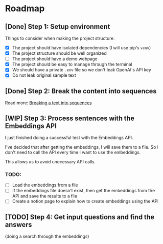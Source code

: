 # Roadmap

## [Done] Step 1: Setup environment

Things to consider when making the project structure:

- [x] The project should have isolated dependencies (I will use pip's `venv`)
- [x] The project structure should be well organized
- [ ] The project should have a demo webpage
- [x] The project should be easy to manage through the terminal
- [x] We should have a private `.env` file so we don't leak OpenAI's API key
- [x] Do not leak original sample text

## [Done] Step 2: Break the content into sequences

Read more:
[Breaking a text into sequences](https://giovannefeitosa.notion.site/Breaking-a-text-into-sequences-4a453b09ee224ead8323fd3981216cfb)

## [WIP] Step 3: Process sentences with the Embeddings API

I just finished doing a successful test with the Embeddings API.

I've decided that after getting the embeddings, I will save them to a file.
So I don't need to call the API every time I want to use the embeddings.

This allows us to avoid unecessary API calls.

### TODO:

- [ ] Load the embeddings from a file
- [ ] If the embeddings file doesn't exist,
      then get the embeddings from the API and save the results to a file
- [ ] Create a notion page to explain 
      how to create embeddings using the API

## [TODO] Step 4: Get input questions and find the answers

(doing a search through the embeddings)
